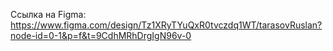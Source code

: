 Ссылка на Figma: https://www.figma.com/design/Tz1XRyTYuQxR0tvczdq1WT/tarasovRuslan?node-id=0-1&p=f&t=9CdhMRhDrgIgN96v-0